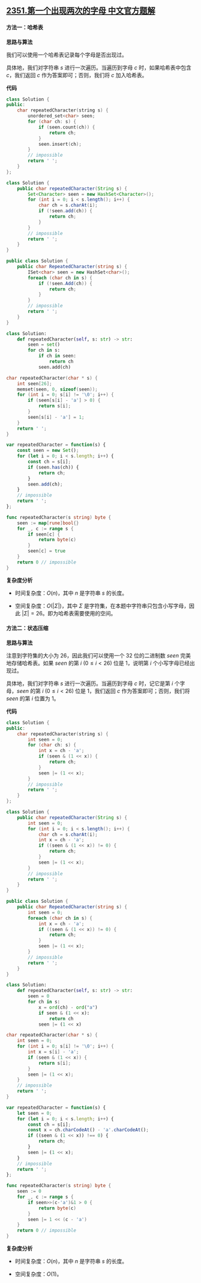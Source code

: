 ## [2351.第一个出现两次的字母 中文官方题解](https://leetcode.cn/problems/first-letter-to-appear-twice/solutions/100000/di-yi-ge-chu-xian-liang-ci-de-zi-mu-by-l-oqu1)
#### 方法一：哈希表

**思路与算法**

我们可以使用一个哈希表记录每个字母是否出现过。

具体地，我们对字符串 $s$ 进行一次遍历。当遍历到字母 $c$ 时，如果哈希表中包含 $c$，我们返回 $c$ 作为答案即可；否则，我们将 $c$ 加入哈希表。

**代码**

```C++ [sol1-C++]
class Solution {
public:
    char repeatedCharacter(string s) {
        unordered_set<char> seen;
        for (char ch: s) {
            if (seen.count(ch)) {
                return ch;
            }
            seen.insert(ch);
        }
        // impossible
        return ' ';
    }
};
```

```Java [sol1-Java]
class Solution {
    public char repeatedCharacter(String s) {
        Set<Character> seen = new HashSet<Character>();
        for (int i = 0; i < s.length(); i++) {
            char ch = s.charAt(i);
            if (!seen.add(ch)) {
                return ch;
            }
        }
        // impossible
        return ' ';
    }
}
```

```C# [sol1-C#]
public class Solution {
    public char RepeatedCharacter(string s) {
        ISet<char> seen = new HashSet<char>();
        foreach (char ch in s) {
            if (!seen.Add(ch)) {
                return ch;
            }
        }
        // impossible
        return ' ';
    }
}
```

```Python [sol1-Python3]
class Solution:
    def repeatedCharacter(self, s: str) -> str:
        seen = set()
        for ch in s:
            if ch in seen:
                return ch
            seen.add(ch)
```

```C [sol1-C]
char repeatedCharacter(char * s) {
    int seen[26];
    memset(seen, 0, sizeof(seen));
    for (int i = 0; s[i] != '\0'; i++) {
        if (seen[s[i] - 'a'] > 0) {
            return s[i];
        }
        seen[s[i] - 'a'] = 1;
    }
    return ' ';
}
```

```JavaScript [sol1-JavaScript]
var repeatedCharacter = function(s) {
    const seen = new Set();
    for (let i = 0; i < s.length; i++) {
        const ch = s[i];
        if (seen.has(ch)) {
            return ch;
        }
        seen.add(ch);
    }
    // impossible
    return ' ';
};
```

```go [sol1-Golang]
func repeatedCharacter(s string) byte {
	seen := map[rune]bool{}
	for _, c := range s {
		if seen[c] {
			return byte(c)
		}
		seen[c] = true
	}
	return 0 // impossible
}
```

**复杂度分析**

- 时间复杂度：$O(n)$，其中 $n$ 是字符串 $s$ 的长度。

- 空间复杂度：$O(|\Sigma|)$，其中 $\Sigma$ 是字符集，在本题中字符串只包含小写字母，因此 $|\Sigma|=26$。即为哈希表需要使用的空间。

#### 方法二：状态压缩

**思路与算法**

注意到字符集的大小为 $26$，因此我们可以使用一个 $32$ 位的二进制数 $\textit{seen}$ 完美地存储哈希表。如果 $\textit{seen}$ 的第 $i~(0 \leq i < 26)$ 位是 $1$，说明第 $i$ 个小写字母已经出现过。

具体地，我们对字符串 $s$ 进行一次遍历。当遍历到字母 $c$ 时，记它是第 $i$ 个字母，$\textit{seen}$ 的第 $i~(0 \leq i < 26)$ 位是 $1$，我们返回 $c$ 作为答案即可；否则，我们将 $\textit{seen}$ 的第 $i$ 位置为 $1$。

**代码**

```C++ [sol2-C++]
class Solution {
public:
    char repeatedCharacter(string s) {
        int seen = 0;
        for (char ch: s) {
            int x = ch - 'a';
            if (seen & (1 << x)) {
                return ch;
            }
            seen |= (1 << x);
        }
        // impossible
        return ' ';
    }
};
```

```Java [sol2-Java]
class Solution {
    public char repeatedCharacter(String s) {
        int seen = 0;
        for (int i = 0; i < s.length(); i++) {
            char ch = s.charAt(i);
            int x = ch - 'a';
            if ((seen & (1 << x)) != 0) {
                return ch;
            }
            seen |= (1 << x);
        }
        // impossible
        return ' ';
    }
}
```

```C# [sol2-C#]
public class Solution {
    public char RepeatedCharacter(string s) {
        int seen = 0;
        foreach (char ch in s) {
            int x = ch - 'a';
            if ((seen & (1 << x)) != 0) {
                return ch;
            }
            seen |= (1 << x);
        }
        // impossible
        return ' ';
    }
}
```

```Python [sol2-Python3]
class Solution:
    def repeatedCharacter(self, s: str) -> str:
        seen = 0
        for ch in s:
            x = ord(ch) - ord("a")
            if seen & (1 << x):
                return ch
            seen |= (1 << x)
```

```C [sol2-C]
char repeatedCharacter(char * s) {
    int seen = 0;
    for (int i = 0; s[i] != '\0'; i++) {
        int x = s[i] - 'a';
        if (seen & (1 << x)) {
            return s[i];
        }
        seen |= (1 << x);
    }
    // impossible
    return ' ';
}
```

```JavaScript [sol2-JavaScript]
var repeatedCharacter = function(s) {
    let seen = 0;
    for (let i = 0; i < s.length; i++) {
        const ch = s[i];
        const x = ch.charCodeAt() - 'a'.charCodeAt();
        if ((seen & (1 << x)) !== 0) {
            return ch;
        }
        seen |= (1 << x);
    }
    // impossible
    return ' ';
};
```

```go [sol2-Golang]
func repeatedCharacter(s string) byte {
	seen := 0
	for _, c := range s {
		if seen>>(c-'a')&1 > 0 {
			return byte(c)
		}
		seen |= 1 << (c - 'a')
	}
	return 0 // impossible
}
```

**复杂度分析**

- 时间复杂度：$O(n)$，其中 $n$ 是字符串 $s$ 的长度。

- 空间复杂度：$O(1)$。